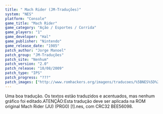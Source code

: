 ```yaml
---
title: " Mach Rider (JM-Traduções)"
system: "NES"
platform: "Console"
game_title: "Mach Rider"
game_category: "Ação / Esportes / Corrida"
game_players: "1"
game_developer: "Hal"
game_publisher: "Nintendo"
game_release_date: "1985"
patch_author: "Jorge Manoel"
patch_group: "JM-Traduções"
patch_site: "Nenhum"
patch_version: "2.0"
patch_release: "10/08/2009"
patch_type: "IPS"
patch_progress: "???"
patch_images: ["http://www.romhackers.org/imagens/traducoes/%5BNES%5D%20Mach%20Rider%20-%20JM-Tradu%C3%A7%C3%B5es%20-%201.png","http://www.romhackers.org/imagens/traducoes/%5BNES%5D%20Mach%20Rider%20-%20JM-Tradu%C3%A7%C3%B5es%20-%202.png","http://www.romhackers.org/imagens/traducoes/%5BNES%5D%20Mach%20Rider%20-%20JM-Tradu%C3%A7%C3%B5es%20-%203.png"]
---
```

Uma boa tradução. Os textos estão traduzidos e acentuados, mas nenhum gráfico foi editado.ATENÇÃO:Esta tradução deve ser aplicada na ROM original Mach Rider (JU) (PRG0) [!].nes, com CRC32 BEE56098.